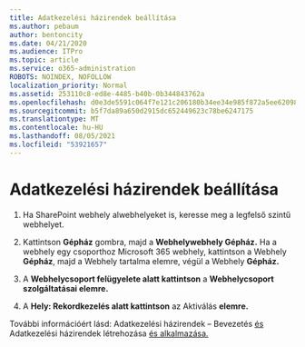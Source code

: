 ```yaml
---
title: Adatkezelési házirendek beállítása
ms.author: pebaum
author: bentoncity
ms.date: 04/21/2020
ms.audience: ITPro
ms.topic: article
ms.service: o365-administration
ROBOTS: NOINDEX, NOFOLLOW
localization_priority: Normal
ms.assetid: 253110c8-ed8e-4485-b40b-0b344843762a
ms.openlocfilehash: d0e3de5591c064f7e121c206180b34ee34e985f872a5ee6209889ecad6eaa32c
ms.sourcegitcommit: b5f7da89a650d2915dc652449623c78be6247175
ms.translationtype: MT
ms.contentlocale: hu-HU
ms.lasthandoff: 08/05/2021
ms.locfileid: "53921657"
---
```

# <a name="set-up-information-management-policies"></a>Adatkezelési házirendek beállítása

1. Ha SharePoint webhely alwebhelyeket is, keresse meg a legfelső szintű webhelyet.
    
2. Kattintson **Gépház** gombra, majd a **Webhelywebhely Gépház.** Ha a webhely egy csoporthoz Microsoft 365 webhely, kattintson a Webhely  **Gépház**, majd a Webhely tartalma elemre, végül a Webhely **Gépház.**
    
3. A **Webhelycsoport felügyelete alatt kattintson** a **Webhelycsoport szolgáltatásai elemre.**
    
4. A **Hely: Rekordkezelés alatt kattintson** az Aktiválás **elemre.**
    
További információért lásd: Adatkezelési házirendek – Bevezetés [és](https://go.microsoft.com/fwlink/?linkid=404239) Adatkezelési házirendek létrehozása [és alkalmazása.](https://go.microsoft.com/fwlink/?linkid=2003916)
  

